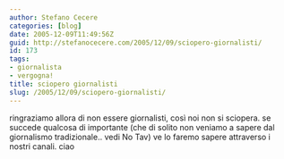```yaml
---
author: Stefano Cecere
categories: [blog]
date: 2005-12-09T11:49:56Z
guid: http://stefanocecere.com/2005/12/09/sciopero-giornalisti/
id: 173
tags:
- giornalista
- vergogna!
title: sciopero giornalisti
slug: /2005/12/09/sciopero-giornalisti/
---
```


ringraziamo allora di non essere giornalisti, così noi non si sciopera. se succede qualcosa di importante (che di solito non veniamo a sapere dal giornalismo tradizionale.. vedi No Tav) ve lo faremo sapere attraverso i nostri canali. ciao